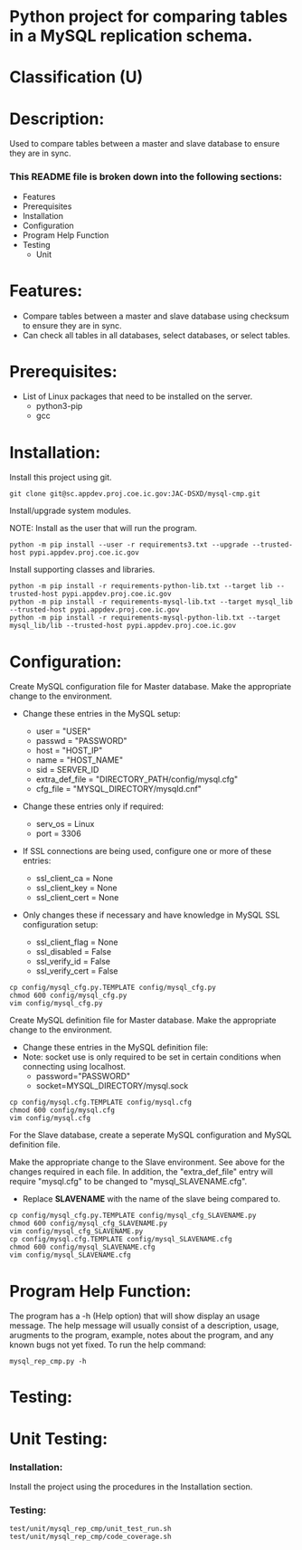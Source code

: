 # Python project for comparing tables in a MySQL replication schema.
# Classification (U)

# Description:
  Used to compare tables between a master and slave database to ensure they are in sync.


###  This README file is broken down into the following sections:
  * Features
  * Prerequisites
  * Installation
  * Configuration
  * Program Help Function
  * Testing
    - Unit


# Features:
  * Compare tables between a master and slave database using checksum to ensure they are in sync.
  * Can check all tables in all databases, select databases, or select tables.


# Prerequisites:

  * List of Linux packages that need to be installed on the server.
    - python3-pip
    - gcc


# Installation:

Install this project using git.

```
git clone git@sc.appdev.proj.coe.ic.gov:JAC-DSXD/mysql-cmp.git
```

Install/upgrade system modules.

NOTE: Install as the user that will run the program.

```
python -m pip install --user -r requirements3.txt --upgrade --trusted-host pypi.appdev.proj.coe.ic.gov
```


Install supporting classes and libraries.

```
python -m pip install -r requirements-python-lib.txt --target lib --trusted-host pypi.appdev.proj.coe.ic.gov
python -m pip install -r requirements-mysql-lib.txt --target mysql_lib --trusted-host pypi.appdev.proj.coe.ic.gov
python -m pip install -r requirements-mysql-python-lib.txt --target mysql_lib/lib --trusted-host pypi.appdev.proj.coe.ic.gov
```


# Configuration:

Create MySQL configuration file for Master database.
Make the appropriate change to the environment.
  * Change these entries in the MySQL setup:
    - user = "USER"
    - passwd = "PASSWORD"
    - host = "HOST_IP"
    - name = "HOST_NAME"
    - sid = SERVER_ID
    - extra_def_file = "DIRECTORY_PATH/config/mysql.cfg"
    - cfg_file = "MYSQL_DIRECTORY/mysqld.cnf"

  * Change these entries only if required:
    - serv_os = Linux
    - port = 3306

  * If SSL connections are being used, configure one or more of these entries:
    - ssl_client_ca = None
    - ssl_client_key = None
    - ssl_client_cert = None

  * Only changes these if necessary and have knowledge in MySQL SSL configuration setup:
    - ssl_client_flag = None
    - ssl_disabled = False
    - ssl_verify_id = False
    - ssl_verify_cert = False

```
cp config/mysql_cfg.py.TEMPLATE config/mysql_cfg.py
chmod 600 config/mysql_cfg.py
vim config/mysql_cfg.py
```

Create MySQL definition file for Master database.
Make the appropriate change to the environment.
  * Change these entries in the MySQL definition file:
  * Note:  socket use is only required to be set in certain conditions when connecting using localhost.
    - password="PASSWORD"
    - socket=MYSQL_DIRECTORY/mysql.sock

```
cp config/mysql.cfg.TEMPLATE config/mysql.cfg
chmod 600 config/mysql.cfg
vim config/mysql.cfg
```

For the Slave database, create a seperate MySQL configuration and MySQL definition file.

Make the appropriate change to the Slave environment.  See above for the changes required in each file.  In addition, the "extra_def_file" entry will require "mysql.cfg" to be changed to "mysql\_SLAVENAME.cfg".
  * Replace **SLAVENAME** with the name of the slave being compared to.

```
cp config/mysql_cfg.py.TEMPLATE config/mysql_cfg_SLAVENAME.py
chmod 600 config/mysql_cfg_SLAVENAME.py
vim config/mysql_cfg_SLAVENAME.py
cp config/mysql.cfg.TEMPLATE config/mysql_SLAVENAME.cfg
chmod 600 config/mysql_SLAVENAME.cfg
vim config/mysql_SLAVENAME.cfg
```


# Program Help Function:

  The program has a -h (Help option) that will show display an usage message.  The help message will usually consist of a description, usage, arugments to the program, example, notes about the program, and any known bugs not yet fixed.  To run the help command:

```
mysql_rep_cmp.py -h
```


# Testing:

# Unit Testing:

### Installation:

Install the project using the procedures in the Installation section.

### Testing:

```
test/unit/mysql_rep_cmp/unit_test_run.sh
test/unit/mysql_rep_cmp/code_coverage.sh
```

